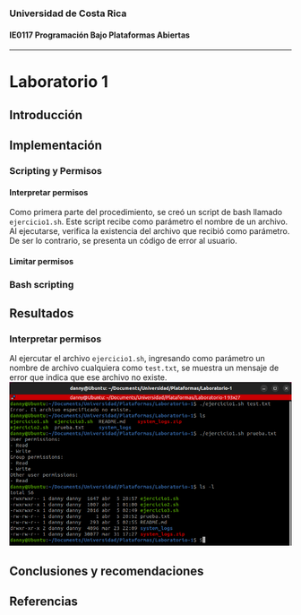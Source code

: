 ### Universidad de Costa Rica
#### IE0117 Programación Bajo Plataformas Abiertas
---
# Laboratorio 1
## Introducción
## Implementación
### Scripting y Permisos

#### Interpretar permisos
Como primera parte del procedimiento, se creó un script de bash llamado `ejercicio1.sh`. Este script recibe como parámetro el nombre de un archivo. Al ejecutarse, verifica la existencia del archivo que recibió como parámetro. De ser lo contrario, se presenta un código de error al usuario.
#### Limitar permisos
### Bash scripting
## Resultados
### Interpretar permisos
Al ejercutar el archivo `ejercicio1.sh`, ingresando como parámetro un nombre de archivo cualquiera como `test.txt`, se muestra un mensaje de error que indica que ese archivo no existe.
![alt text](images/1.png)
## Conclusiones y recomendaciones
## Referencias
